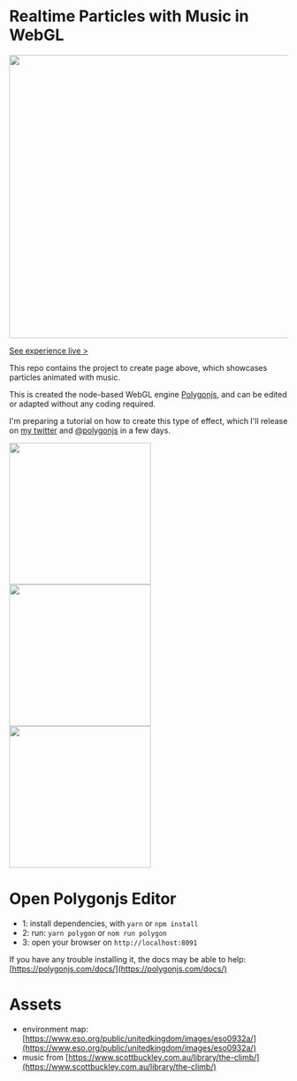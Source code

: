 
# Realtime Particles with Music in WebGL

<a href="https://polygonjs.com/particles-music" target="_blank"><img width="512" src="https://github.com/polygonjs/tutorial_audio_analysers/blob/main/public/images/particles_music.gif?raw=true" /></a>

[See experience live >](https://polygonjs.com/particles-music)

This repo contains the project to create page above, which showcases particles animated with music.

This is created the node-based WebGL engine [Polygonjs](https://polygonjs.com), and can be edited or adapted without any coding required.

I'm preparing a tutorial on how to create this type of effect, which I'll release on [my twitter](https://twitter.com/fradingue) and [@polygonjs](https://twitter.com/polygonjs) in a few days.

<img width="256" src="https://github.com/polygonjs/tutorial_audio_analysers/blob/main/public/images/tutorial_screenshot1.png?raw=true" />
<img width="256" src="https://github.com/polygonjs/tutorial_audio_analysers/blob/main/public/images/tutorial_screenshot2.png?raw=true" />
<img width="256" src="https://github.com/polygonjs/tutorial_audio_analysers/blob/main/public/images/tutorial_screenshot3.png?raw=true" />

# Open Polygonjs Editor

- 1: install dependencies, with `yarn` or `npm install`
- 2: run: `yarn polygon` or `nom run polygon`
- 3: open your browser on `http://localhost:8091`

If you have any trouble installing it, the docs may be able to help: [https://polygonjs.com/docs/](https://polygonjs.com/docs/)


# Assets

- environment map: [https://www.eso.org/public/unitedkingdom/images/eso0932a/](https://www.eso.org/public/unitedkingdom/images/eso0932a/)
- music from [https://www.scottbuckley.com.au/library/the-climb/](https://www.scottbuckley.com.au/library/the-climb/)